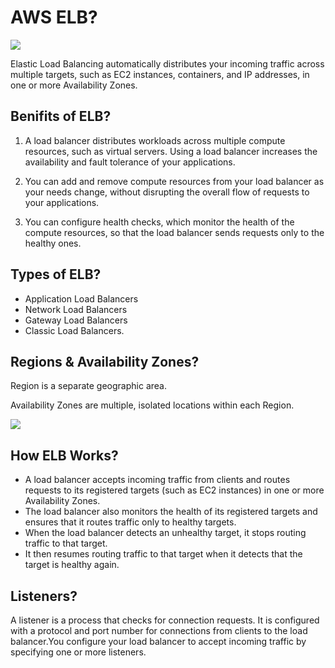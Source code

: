 # AWS ELB?

<img src="https://github.com/Vennilavan12/test/blob/main/img/elb_instances_1.png">

Elastic Load Balancing automatically distributes your incoming traffic across multiple targets, such as EC2 instances, containers, and IP addresses, in one or more Availability Zones. 

## Benifits of ELB?
1. A load balancer distributes workloads across multiple compute resources, such as virtual servers. Using a load balancer increases the availability and fault tolerance of your applications.
   
2. You can add and remove compute resources from your load balancer as your needs change, without disrupting the overall flow of requests to your applications.
   
3. You can configure health checks, which monitor the health of the compute resources, so that the load balancer sends requests only to the healthy ones. 

## Types of ELB?
+ Application Load Balancers
+ Network Load Balancers
+ Gateway Load Balancers 
+ Classic Load Balancers. 

## Regions & Availability Zones?
Region is a separate geographic area.

Availability Zones are multiple, isolated locations within each Region.

<img src="https://github.com/Vennilavan12/test/blob/main/img/reg%26avail.png">

## How ELB Works?
+ A load balancer accepts incoming traffic from clients and routes requests to its registered targets (such as EC2 instances) in one or more Availability Zones.
+ The load balancer also monitors the health of its registered targets and ensures that it routes traffic only to healthy targets.
+ When the load balancer detects an unhealthy target, it stops routing traffic to that target.
+ It then resumes routing traffic to that target when it detects that the target is healthy again.

## Listeners?
A listener is a process that checks for connection requests. It is configured with a protocol and port number for       connections from clients to the load balancer.You configure your load balancer to accept incoming traffic by specifying one or more listeners.
